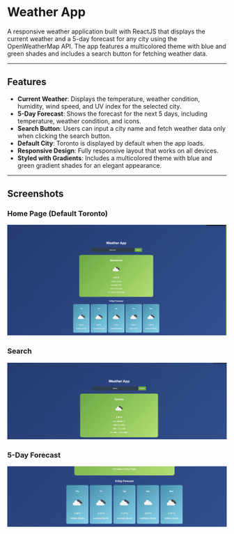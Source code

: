 # **Weather App**

A responsive weather application built with ReactJS that displays the current weather and a 5-day forecast for any city using the OpenWeatherMap API. The app features a multicolored theme with blue and green shades and includes a search button for fetching weather data.

---

## **Features**
- **Current Weather**: Displays the temperature, weather condition, humidity, wind speed, and UV index for the selected city.
- **5-Day Forecast**: Shows the forecast for the next 5 days, including temperature, weather condition, and icons.
- **Search Button**: Users can input a city name and fetch weather data only when clicking the search button.
- **Default City**: Toronto is displayed by default when the app loads.
- **Responsive Design**: Fully responsive layout that works on all devices.
- **Styled with Gradients**: Includes a multicolored theme with blue and green gradient shades for an elegant appearance.

---

## **Screenshots**

### Home Page (Default Toronto)
![Home Screen](assets/HomeScreen.png)

### Search 
![Search](assets/Search.png)

### 5-Day Forecast
![Forecast](assets/Forecast.png)

